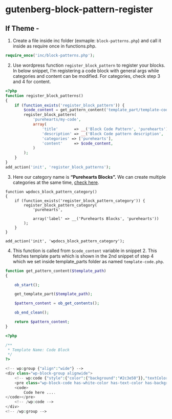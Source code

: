 # gutenberg-block-pattern-register

## If Theme -

1. Create a file inside inc folder (exmaple: `block-patterns.php`) and call it inside as require once in functions.php.

```php
require_once('inc/block-patterns.php');
```

2. Use wordpress function `register_block_pattern` to register your blocks. In below snippet, I’m registering a code block with general args while categories and content can be modified. For categories, check step 3 and 4 for content.

```php
<?php
function register_block_patterns()
{
    if (function_exists('register_block_pattern')) {
        $code_content = get_pattern_content('template_part/template-code');
        register_block_pattern(
            'purehearts/my-code',
            array(
                'title'       => __('Block Code Pattern', 'purehearts'),
                'description' => __('Block Code pattern description', 'purehearts'),
                'categories' => ['purehearts'],
                'content'     => $code_content,
            )
        );
    }
}
add_action('init', 'register_block_patterns');
```

3. Here our category name is ****************************************“Purehearts Blocks”.**************************************** We can create multiple categories at the same time, [check here](https://github.com/imranhsayed/aquila/blob/f5abf41fa02e39f3ee949d4ab76c8dff2a8e4815/inc/classes/class-block-patterns.php#L78). 

```
function wpdocs_block_pattern_category()
{
    if (function_exists('register_block_pattern_category')) {
        register_block_pattern_category(
            'purehearts',

            array('label' => __('Purehearts Blocks', 'purehearts'))
        );
    }
}

add_action('init', 'wpdocs_block_pattern_category');
```

4. This function is called from `$code_content` variable in snippet 2. This fetches template parts which is shown in the 2nd snippet of step 4 which we set inside template_parts folder as named `template-code.php`.

```php
function get_pattern_content($template_path)
{

    ob_start();

    get_template_part($template_path);

    $pattern_content = ob_get_contents();

    ob_end_clean();

    return $pattern_content;
}
```

```php
<?php

/**
 * Template Name: Code Block
 */
?>

<!-- wp:group {"align":"wide"} -->
<div class="wp-block-group alignwide">
    <!-- wp:code {"style":{"color":{"background":"#2c3e50"}},"textColor":"white"} -->
    <pre class="wp-block-code has-white-color has-text-color has-background" style="background-color:#2c3e50">
    <code>
        Code here ....
</code></pre>
    <!-- /wp:code -->
</div>
<!-- /wp:group -->
```

